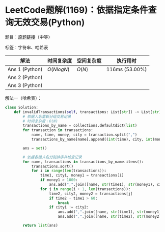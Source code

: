 # LeetCode题解(1169)：依据指定条件查询无效交易(Python)

题目：[原题链接](https://leetcode-cn.com/problems/invalid-transactions/)（中等）

标签：字符串、哈希表

| 解法           | 时间复杂度 | 空间复杂度 | 执行用时       |
| -------------- | ---------- | ---------- | -------------- |
| Ans 1 (Python) | $O(NlogN)$ | $O(N)$     | 116ms (53.00%) |
| Ans 2 (Python) |            |            |                |
| Ans 3 (Python) |            |            |                |

解法一（哈希表）：

```python
class Solution:
    def invalidTransactions(self, transactions: List[str]) -> List[str]:
        # 依据人名重新分组交易记录
        # 时间复杂度：O(N)
        transactions_by_name = collections.defaultdict(list)
        for transaction in transactions:
            name, time, money, city = transaction.split(",")
            transactions_by_name[name].append((int(time), city, int(money)))

        ans = set()

        # 依据各组人名分别排序并检查记录
        for name, transactions in transactions_by_name.items():
            transactions.sort()
            for i in range(len(transactions)):
                time1, city1, money1 = transactions[i]
                if money1 > 1000:
                    ans.add(",".join([name, str(time1), str(money1), city1]))
                for j in range(i + 1, len(transactions)):
                    time2, city2, money2 = transactions[j]
                    if time2 - time1 > 60:
                        break
                    if city1 != city2:
                        ans.add(",".join([name, str(time1), str(money1), city1]))
                        ans.add(",".join([name, str(time2), str(money2), city2]))

        return list(ans)
```